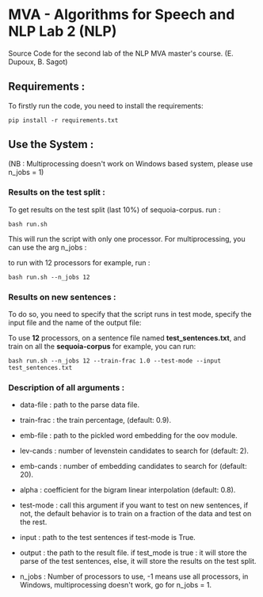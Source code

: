 MVA - Algorithms for Speech and NLP Lab 2 (NLP)
========================================

Source Code for the second lab of the NLP MVA master's course. (E. Dupoux, B. Sagot) 

## Requirements :

To firstly run the code, you need to install the requirements:

```
pip install -r requirements.txt
```

## Use the System :

(NB : Multiprocessing doesn't work on Windows based system, please use n_jobs = 1)

### Results on the test split :

To get results on the test split (last 10%) of sequoia-corpus. run :

```
bash run.sh
```

This will run the script with only one processor. For multiprocessing, you can use the arg n_jobs : 

to run with 12 processors for example, run :

```
bash run.sh --n_jobs 12
```

### Results on new sentences :

To do so, you need to specify that the script runs in test mode, specify the input file and the name of the output file: 

To use **12** processors, on a sentence file named **test_sentences.txt**, and train on all the **sequoia-corpus** for example, 
you can run:

```
bash run.sh --n_jobs 12 --train-frac 1.0 --test-mode --input test_sentences.txt
```

### Description of all arguments : 

- data-file  : path to the parse data file.

- train-frac : the train percentage, (default: 0.9).

- emb-file : path to the pickled word embedding for the oov module.

- lev-cands : number of levenstein candidates to search for (default: 2).

- emb-cands : number of embedding candidates to search for (default: 20).
                        
- alpha : coefficient for the bigram linear interpolation (default: 0.8).
                        
- test-mode : call this argument if you want to test on new sentences, if not, the default behavior is to train on a fraction of the data and test on the rest.
                        
- input : path to the test sentences if test-mode is True.

- output : the path to the result file. if test_mode is true : it will store the parse of the test sentences, else, it will store the results on the test split.
                      
- n_jobs : Number of processors to use, -1 means use all processors, in Windows, multiprocessing doesn't work, go for n_jobs = 1.


